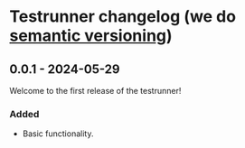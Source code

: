 # Testrunner changelog (we do [semantic versioning](https://semver.org))

## 0.0.1 - 2024-05-29

Welcome to the first release of the testrunner!

### Added
* Basic functionality.